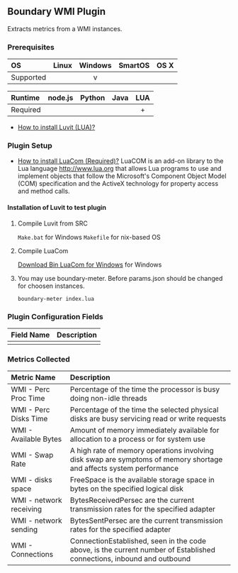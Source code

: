 Boundary WMI Plugin
--------------------------
Extracts metrics from a WMI instances.

### Prerequisites

|     OS    | Linux | Windows | SmartOS | OS X |
|:----------|:-----:|:-------:|:-------:|:----:|
| Supported |       |    v    |         |      |


|  Runtime | node.js | Python | Java | LUA |
|:---------|:-------:|:------:|:----:|:---:|
| Required |         |       |       |  +  |


- [How to install Luvit (LUA)?](https://luvit.io/) 

### Plugin Setup

- [How to install LuaCom (Required)?](https://github.com/davidm/luacom)
	LuaCOM is an add-on library to the Lua language <http://www.lua.org>
	that allows Lua programs to use and implement objects that follow
	the Microsoft's Component Object Model (COM) specification and
	the ActiveX technology for property access and method calls.

#### Installation of Luvit to test plugin

1. Compile Luvit from SRC

     ```Make.bat``` for Windows ```Makefile``` for nix-based OS
	 
2. Compile LuaCom

	[Download Bin LuaCom for Windows](http://files.luaforge.net/releases/luacom/luacom) 
	for Windows
	 
3. You may use boundary-meter. Before params.json should be changed for choosen instances.

	```boundary-meter index.lua```

### Plugin Configuration Fields
|Field Name|Description                                     |
|:-------|:-------------------------------------------------|
|        |                                                  |


### Metrics Collected

|Metric Name                                    |Description                                                                                                          |
|:----------------------------------------------|:--------------------------------------------------------------------------------------------------------------------|
|WMI - Perc Proc Time                           |Percentage of the time the processor is busy doing non-idle threads                                                  |
|WMI - Perc Disks Time                          |Percentage of the time the selected physical disks are busy servicing read or write requests                         |
|WMI - Available Bytes                          |Amount of memory immediately available for allocation to a process or for system use                                 |
|WMI - Swap Rate                                |A high rate of memory operations involving disk swap are symptoms of memory shortage and affects system performance  |
|WMI - disks space                              |FreeSpace is the available storage space in bytes on the specified logical disk                                      |
|WMI - network receiving                        |BytesReceivedPersec are the current transmission rates for the specified adapter                                     |
|WMI - network sending                          |BytesSentPersec are the current transmission rates for the specified adapter                                         |
|WMI - Connections                              |ConnectionEstablished, seen in the code above, is the current number of Established connections, inbound and outbound|
